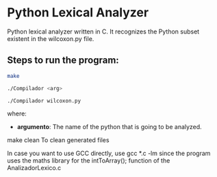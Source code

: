 # Python Lexical Analyzer
Python lexical analyzer written in C. It recognizes the Python subset existent in the wilcoxon.py file.

## Steps to run the program:

```bash
make
```

```bash
./Compilador <arg>
```     

```bash
./Compilador wilcoxon.py
```

where:
- **argumento**: The name of the python that is going to be analyzed.

make clean To clean generated files

In case you want to use GCC directly, use gcc *.c -lm since the program uses the maths library for the intToArray(); function of the AnalizadorLexico.c
